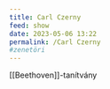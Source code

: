 ```yaml
---
title: Carl Czerny
feed: show
date: 2023-05-06 13:22
permalink: /Carl Czerny
#zenetöri
---
```


[[Beethoven]]-tanítvány